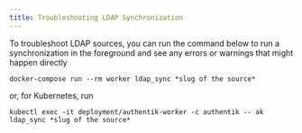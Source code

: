 ```yaml
---
title: Troubleshooting LDAP Synchronization
---
```


To troubleshoot LDAP sources, you can run the command below to run a synchronization in the foreground and see any errors or warnings that might happen directly

```
docker-compose run --rm worker ldap_sync *slug of the source*
```

or, for Kubernetes, run

```
kubectl exec -it deployment/authentik-worker -c authentik -- ak ldap_sync *slug of the source*
```
